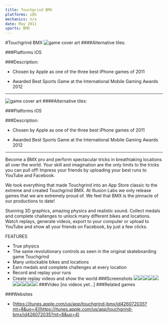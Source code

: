 ```yaml
---
title: Touchgrind BMX
platforms: iOS
mechanics: n/a
date: May 2011
sports: BMX
---
```

#Touchgrind BMX
![game cover art](//images.igdb.com/igdb/image/upload/t_cover_big/irpyfnsxrezr12jmikun.jpg "Logo Title Text 1")
####Alternative tiles:

###Platforms
iOS

###Description:
- Chosen by Apple as one of the three best iPhone games of 2011 

- Awarded Best Sports Game at the International Mobile Gaming Awards 2012

---------------------------------------------------
![game cover art](//images.igdb.com/igdb/image/upload/t_cover_big/irpyfnsxrezr12jmikun.jpg "Logo Title Text 1")
####Alternative tiles:

###Platforms
iOS

###Description:
- Chosen by Apple as one of the three best iPhone games of 2011 

- Awarded Best Sports Game at the International Mobile Gaming Awards 2012

---------------------------------------------------

Become a BMX pro and perform spectacular tricks in breathtaking locations all over the world. Your skill and imagination are the only limits to the tricks you can pull off! Impress your friends by uploading your best runs to YouTube and Facebook.

We took everything that made Touchgrind into an App Store classic to the extreme and created Touchgrind BMX. At Illusion Labs we only release games that we are extremely proud of. We feel that BMX is the pinnacle of our productions to date!

Stunning 3D graphics, amazing physics and realistic sound. Collect medals and complete challenges to unlock many different bikes and locations. Watch replays, generate videos, export to your computer or upload to YouTube and show all your friends on Facebook, by just a few clicks.

FEATURES
- True physics
- The same revolutionary controls as seen in the original skateboarding game Touchgrind
- Many unlockable bikes and locations
- Earn medals and complete challenges at every location
- Record and replay your runs
- Create replay videos and show the world
###Screenshots
<a target="_blank" rel="noopener noreferrer" href="//images.igdb.com/igdb/image/upload/t_cover_big/jd0lm9eqdsbfedc9yxsq.jpg"><img src="//images.igdb.com/igdb/image/upload/t_thumb/jd0lm9eqdsbfedc9yxsq.jpg"/></a><a target="_blank" rel="noopener noreferrer" href="//images.igdb.com/igdb/image/upload/t_cover_big/pnbdrapn0iaovz06po7y.jpg"><img src="//images.igdb.com/igdb/image/upload/t_thumb/pnbdrapn0iaovz06po7y.jpg"/></a><a target="_blank" rel="noopener noreferrer" href="//images.igdb.com/igdb/image/upload/t_cover_big/zl22eugh6gtaxicwn2a3.jpg"><img src="//images.igdb.com/igdb/image/upload/t_thumb/zl22eugh6gtaxicwn2a3.jpg"/></a><a target="_blank" rel="noopener noreferrer" href="//images.igdb.com/igdb/image/upload/t_cover_big/kiutyppehrakrvfkbvjb.jpg"><img src="//images.igdb.com/igdb/image/upload/t_thumb/kiutyppehrakrvfkbvjb.jpg"/></a><a target="_blank" rel="noopener noreferrer" href="//images.igdb.com/igdb/image/upload/t_cover_big/qmfixesayogbdiriymfm.jpg"><img src="//images.igdb.com/igdb/image/upload/t_thumb/qmfixesayogbdiriymfm.jpg"/></a><a target="_blank" rel="noopener noreferrer" href="//images.igdb.com/igdb/image/upload/t_cover_big/phabsj9zgpifimkk2zz3.jpg"><img src="//images.igdb.com/igdb/image/upload/t_thumb/phabsj9zgpifimkk2zz3.jpg"/></a><a target="_blank" rel="noopener noreferrer" href="//images.igdb.com/igdb/image/upload/t_cover_big/qzmoiatddbllsvok2dng.jpg"><img src="//images.igdb.com/igdb/image/upload/t_thumb/qzmoiatddbllsvok2dng.jpg"/></a><a target="_blank" rel="noopener noreferrer" href="//images.igdb.com/igdb/image/upload/t_cover_big/wxa88ohxaxapsvrqdg79.jpg"><img src="//images.igdb.com/igdb/image/upload/t_thumb/wxa88ohxaxapsvrqdg79.jpg"/></a><a target="_blank" rel="noopener noreferrer" href="//images.igdb.com/igdb/image/upload/t_cover_big/bmub3leauhvvrokmt39o.jpg"><img src="//images.igdb.com/igdb/image/upload/t_thumb/bmub3leauhvvrokmt39o.jpg"/></a><a target="_blank" rel="noopener noreferrer" href="//images.igdb.com/igdb/image/upload/t_cover_big/ekofzuuk0beepygnvl3u.jpg"><img src="//images.igdb.com/igdb/image/upload/t_thumb/ekofzuuk0beepygnvl3u.jpg"/></a>
###Video
[no videos yet...]
###Related games

###Websites
* [https://itunes.apple.com/us/app/touchgrind-bmx/id426072035?mt=8&uo=4](https://itunes.apple.com/us/app/touchgrind-bmx/id426072035?mt=8&uo=4)
